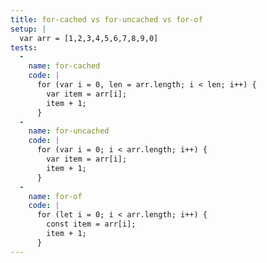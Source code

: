 ```yaml
---
title: for-cached vs for-uncached vs for-of
setup: |
  var arr = [1,2,3,4,5,6,7,8,9,0]
tests:
  -
    name: for-cached
    code: |
      for (var i = 0, len = arr.length; i < len; i++) {
        var item = arr[i];
        item + 1;
      }
  -
    name: for-uncached
    code: |
      for (var i = 0; i < arr.length; i++) {
        var item = arr[i];
        item + 1;
      }
  -
    name: for-of
    code: |
      for (let i = 0; i < arr.length; i++) {
        const item = arr[i];
        item + 1;
      }
---
```


